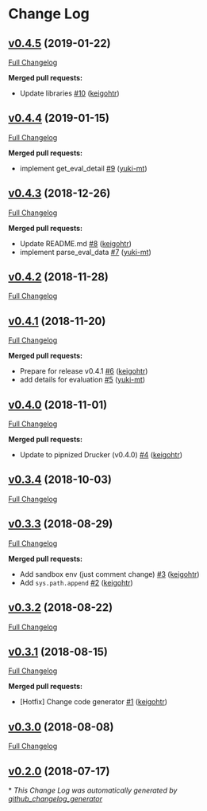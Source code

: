 # Change Log

## [v0.4.5](https://github.com/rekcurd/drucker-example/tree/v0.4.5) (2019-01-22)
[Full Changelog](https://github.com/rekcurd/drucker-example/compare/v0.4.4...v0.4.5)

**Merged pull requests:**

- Update libraries [\#10](https://github.com/rekcurd/drucker-example/pull/10) ([keigohtr](https://github.com/keigohtr))

## [v0.4.4](https://github.com/rekcurd/drucker-example/tree/v0.4.4) (2019-01-15)
[Full Changelog](https://github.com/rekcurd/drucker-example/compare/v0.4.3...v0.4.4)

**Merged pull requests:**

- implement get\_eval\_detail [\#9](https://github.com/rekcurd/drucker-example/pull/9) ([yuki-mt](https://github.com/yuki-mt))

## [v0.4.3](https://github.com/rekcurd/drucker-example/tree/v0.4.3) (2018-12-26)
[Full Changelog](https://github.com/rekcurd/drucker-example/compare/v0.4.2...v0.4.3)

**Merged pull requests:**

- Update README.md [\#8](https://github.com/rekcurd/drucker-example/pull/8) ([keigohtr](https://github.com/keigohtr))
- implement parse\_eval\_data [\#7](https://github.com/rekcurd/drucker-example/pull/7) ([yuki-mt](https://github.com/yuki-mt))

## [v0.4.2](https://github.com/rekcurd/drucker-example/tree/v0.4.2) (2018-11-28)
[Full Changelog](https://github.com/rekcurd/drucker-example/compare/v0.4.1...v0.4.2)

## [v0.4.1](https://github.com/rekcurd/drucker-example/tree/v0.4.1) (2018-11-20)
[Full Changelog](https://github.com/rekcurd/drucker-example/compare/v0.4.0...v0.4.1)

**Merged pull requests:**

- Prepare for release v0.4.1 [\#6](https://github.com/rekcurd/drucker-example/pull/6) ([keigohtr](https://github.com/keigohtr))
- add details for evaluation [\#5](https://github.com/rekcurd/drucker-example/pull/5) ([yuki-mt](https://github.com/yuki-mt))

## [v0.4.0](https://github.com/rekcurd/drucker-example/tree/v0.4.0) (2018-11-01)
[Full Changelog](https://github.com/rekcurd/drucker-example/compare/v0.3.4...v0.4.0)

**Merged pull requests:**

- Update to pipnized Drucker \(v0.4.0\) [\#4](https://github.com/rekcurd/drucker-example/pull/4) ([keigohtr](https://github.com/keigohtr))

## [v0.3.4](https://github.com/rekcurd/drucker-example/tree/v0.3.4) (2018-10-03)
[Full Changelog](https://github.com/rekcurd/drucker-example/compare/v0.3.3...v0.3.4)

## [v0.3.3](https://github.com/rekcurd/drucker-example/tree/v0.3.3) (2018-08-29)
[Full Changelog](https://github.com/rekcurd/drucker-example/compare/v0.3.2...v0.3.3)

**Merged pull requests:**

- Add sandbox env \(just comment change\) [\#3](https://github.com/rekcurd/drucker-example/pull/3) ([keigohtr](https://github.com/keigohtr))
- Add `sys.path.append` [\#2](https://github.com/rekcurd/drucker-example/pull/2) ([keigohtr](https://github.com/keigohtr))

## [v0.3.2](https://github.com/rekcurd/drucker-example/tree/v0.3.2) (2018-08-22)
[Full Changelog](https://github.com/rekcurd/drucker-example/compare/v0.3.1...v0.3.2)

## [v0.3.1](https://github.com/rekcurd/drucker-example/tree/v0.3.1) (2018-08-15)
[Full Changelog](https://github.com/rekcurd/drucker-example/compare/v0.3.0...v0.3.1)

**Merged pull requests:**

- \[Hotfix\] Change code generator [\#1](https://github.com/rekcurd/drucker-example/pull/1) ([keigohtr](https://github.com/keigohtr))

## [v0.3.0](https://github.com/rekcurd/drucker-example/tree/v0.3.0) (2018-08-08)
[Full Changelog](https://github.com/rekcurd/drucker-example/compare/v0.2.0...v0.3.0)

## [v0.2.0](https://github.com/rekcurd/drucker-example/tree/v0.2.0) (2018-07-17)


\* *This Change Log was automatically generated by [github_changelog_generator](https://github.com/skywinder/Github-Changelog-Generator)*